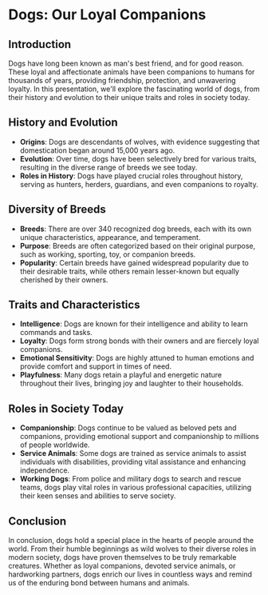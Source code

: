 # Dogs: Our Loyal Companions

## Introduction

Dogs have long been known as man's best friend, and for good reason. These loyal and affectionate animals have been companions to humans for thousands of years, providing friendship, protection, and unwavering loyalty. In this presentation, we'll explore the fascinating world of dogs, from their history and evolution to their unique traits and roles in society today.

## History and Evolution

- **Origins**: Dogs are descendants of wolves, with evidence suggesting that domestication began around 15,000 years ago.
- **Evolution**: Over time, dogs have been selectively bred for various traits, resulting in the diverse range of breeds we see today.
- **Roles in History**: Dogs have played crucial roles throughout history, serving as hunters, herders, guardians, and even companions to royalty.

## Diversity of Breeds

- **Breeds**: There are over 340 recognized dog breeds, each with its own unique characteristics, appearance, and temperament.
- **Purpose**: Breeds are often categorized based on their original purpose, such as working, sporting, toy, or companion breeds.
- **Popularity**: Certain breeds have gained widespread popularity due to their desirable traits, while others remain lesser-known but equally cherished by their owners.

## Traits and Characteristics

- **Intelligence**: Dogs are known for their intelligence and ability to learn commands and tasks.
- **Loyalty**: Dogs form strong bonds with their owners and are fiercely loyal companions.
- **Emotional Sensitivity**: Dogs are highly attuned to human emotions and provide comfort and support in times of need.
- **Playfulness**: Many dogs retain a playful and energetic nature throughout their lives, bringing joy and laughter to their households.

## Roles in Society Today

- **Companionship**: Dogs continue to be valued as beloved pets and companions, providing emotional support and companionship to millions of people worldwide.
- **Service Animals**: Some dogs are trained as service animals to assist individuals with disabilities, providing vital assistance and enhancing independence.
- **Working Dogs**: From police and military dogs to search and rescue teams, dogs play vital roles in various professional capacities, utilizing their keen senses and abilities to serve society.

## Conclusion

In conclusion, dogs hold a special place in the hearts of people around the world. From their humble beginnings as wild wolves to their diverse roles in modern society, dogs have proven themselves to be truly remarkable creatures. Whether as loyal companions, devoted service animals, or hardworking partners, dogs enrich our lives in countless ways and remind us of the enduring bond between humans and animals.
